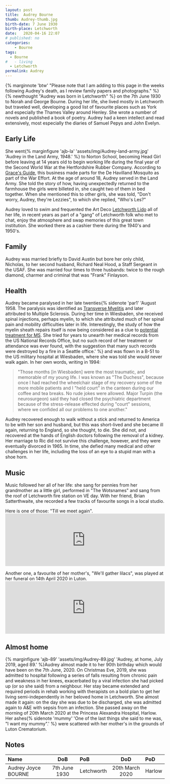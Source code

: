 ```yaml
---
layout: post
title:  Audrey Bourne
thumb: Audrey-thumb.jpg
birth-date: 7 June 1930
birth-place: Letchworth
date:   2020-04-16 22:07
# published: no
categories: 
    - Bourne
tags:
  - Bourne
#   - living
  - Letchworth
permalink: Audrey
---
```

{% marginnote 'btw' "Please note that I am adding to this page in the weeks following Audrey's death, as I review family papers and photographs." %}{% newthought "Audrey was born in Letchworth" %} on the 7th June 1930 to Norah and George Bourne. During her life, she lived mostly in Letchworth but traveled well, developing a good list of favourite places such as York and especially the Thames Valley around Henley. She wrote a number of novels and published a book of poetry. Audrey had a keen intellect and read extensively, most especially the diaries of Samuel Pepys and John Evelyn.<!--more-->

## Early Life
She went{% marginfigure 'ajb-la' 'assets/img/Audrey-land-army.jpg' 'Audrey in the Land Army, 1948.'  %} to Norton School, becoming Head Girl before leaving at 14 years old to begin working life during the final year of the Second World War at the Hertfordshire Rubber Company. According to [Grace's Guide](https://www.gracesguide.co.uk/Hertfordshire_Rubber_Co), this business made parts for the De Havilland Mosquito as part of the War Effort. At the age of around 18, Audrey served in the Land Army. She told the story of how, having unexpectedly returned to the farmhouse the girls were billeted in, she caught two of them in bed together. When she mentioned this to other girls, she was told, "Don't worry, Audrey, they're Lezzies", to which she replied, "Who's Les?"

Audrey loved to swim and frequented the Art Deco [Letchworth Lido](https://www.hertsmemories.org.uk/content/herts-history/towns-and-villages/letchworth_garden_city/letchworth_places/letchworth-lido) all of her life, in recent years as part of a "gang" of Letchworth folk who met to chat, enjoy the atmosphere and swap memories of this great town institution. She worked there as a cashier there during the 1940's and 1950's.

## Family
Audrey was married briefly to David Austin but bore her only child, Nicholas, to her second husband, Richard Neal Hood, a Staff Sergeant in the USAF. She was married four times to three husbands: twice to the rough diamond, charmer and criminal that was "Frank" Finlayson.

## Health
Audrey became paralysed in her late twenties{% sidenote 'par1' 'August 1958. The paralysis was identified as [Transverse Myelitis](https://en.wikipedia.org/wiki/Transverse_myelitis) and later attributed to Multiple Sclerosis. During her time in Wiesbaden, she received spinal injections, perhaps myelin, to which she attributed much of her spinal pain and mobility difficulties later in life. Interestingly, the study of how the myelin sheath repairs itself is now being considered as a clue to [potential treatment for MS](https://multiplesclerosisnewstoday.com/multiple-sclerosis-news/2015/09/07/new-study-unravels-myelin-repaired-may-suggest-new-ms-treatments/). She tried for years to unearth her medical records from the US National Records Office, but no such record of her treatment or attendance was ever found, with the suggestion that many such records were destroyed by a fire in a Seattle office.' %} and was flown in a B-51 to the US military hospital at Wiesbaden, where she was told she would never walk again. In her own words, writing in 1994:

> "Those months [in Wiesbaden] were the most traumatic, and memorable of my young life. I was known as \"The Duchess\", because once I had reached the wheelchair stage of my recovery some of the more mobile patients and I \"held court\" in the canteen during our coffee and tea breaks. No rude jokes were allowed. Major Turpin (the neurosurgeon) said they had closed the psychiatric department because of the stress-release effected during \"court\" sessions, where we confided all our problems to one another."

Audrey recovered enough to walk without a stick and returned to America to be with her son and husband, but this was short-lived and she became ill again, returning to England, so she thought, to die. She did not, and recovered at the hands of English doctors following the removal of a kidney. Her marriage to Ric did not survive this challenge, however, and they were eventually divorced in 1965. In time, she defied many medical and other challenges in her life, including the loss of an eye to a stupid man with a shoe horn.

## Music
Music followed her all of her life: she sang for pennies from her grandmother as a little girl, performed in "The Wotsnames" and sang from the roof of Letchworth fire station on VE day. With her friend, Brian Satterthwaite, she recorded a few tracks of favourite songs in a local studio.

<p>Here is one of those: "Till we meet again". <iframe width="100%" height="166" scrolling="no" frameborder="no" allow="autoplay" src="https://w.soundcloud.com/player/?url=https%3A//api.soundcloud.com/tracks/787534222&color=%23444034&auto_play=false&hide_related=false&show_comments=true&show_user=true&show_reposts=false&show_teaser=true"></iframe></p>

<p>Another one, a favourite of her mother's, "We'll gather lilacs", was played at her funeral on 14th April 2020 in Luton. <iframe width="100%" height="166" scrolling="no" frameborder="no" allow="autoplay" src="https://w.soundcloud.com/player/?url=https%3A//api.soundcloud.com/tracks/787592308&color=%23746c64&auto_play=false&hide_related=false&show_comments=true&show_user=true&show_reposts=false&show_teaser=true"></iframe></p>

## Almost home
{% marginfigure 'ajb-89' 'assets/img/Audrey-89.jpg' 'Audrey, at home, July 2019, aged 89.'  %}Audrey almost made it to her 90th birthday which would have been on the 7th June, 2020. On Christmas Eve, 2019, she was admitted to hospital following a series of falls resulting from chronic pain and weakness in her knees, exacerbated by a viral infection she had picked up (or so she said) from a neighbour. Her stay became extended and required periods in rehab working with therapists on a bold plan to get her living semi-independently in her beloved home in Letchworth. She almost made it again: on the day she was due to be discharged, she was admitted again to A&E with sepsis from an infection. She passed away on the morning of 20th March 2020 at the Princess Alexandra Hospital, Harlow. Her ashes{% sidenote 'mummy' 'One of the last things she said to me was, "I want my mummy".' %} were scattered with her mother's in the grounds of Luton Crematorium.

## Notes

Name|DoB|PoB|DoD|PoD
:---|:-:|:--|:-:|:--
Audrey Joyce BOURNE|7th June 1930|Letchworth|20th March 2020|Harlow